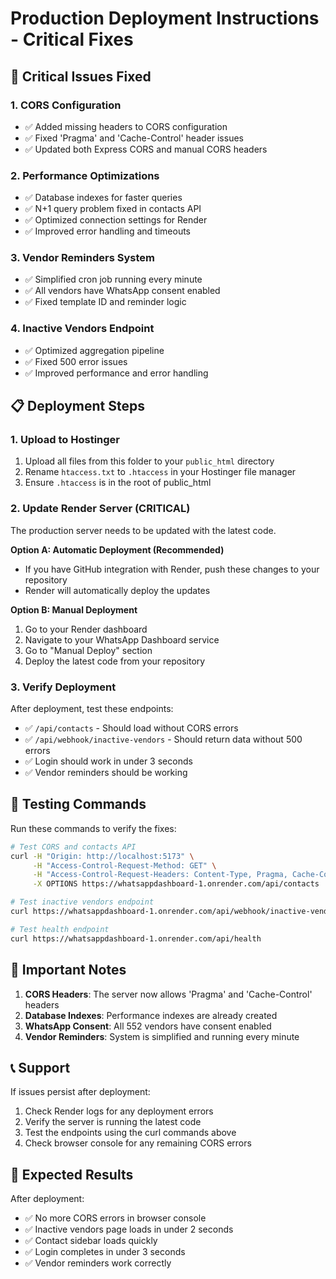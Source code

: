 # Production Deployment Instructions - Critical Fixes

## 🚨 Critical Issues Fixed

### 1. CORS Configuration
- ✅ Added missing headers to CORS configuration
- ✅ Fixed 'Pragma' and 'Cache-Control' header issues
- ✅ Updated both Express CORS and manual CORS headers

### 2. Performance Optimizations
- ✅ Database indexes for faster queries
- ✅ N+1 query problem fixed in contacts API
- ✅ Optimized connection settings for Render
- ✅ Improved error handling and timeouts

### 3. Vendor Reminders System
- ✅ Simplified cron job running every minute
- ✅ All vendors have WhatsApp consent enabled
- ✅ Fixed template ID and reminder logic

### 4. Inactive Vendors Endpoint
- ✅ Optimized aggregation pipeline
- ✅ Fixed 500 error issues
- ✅ Improved performance and error handling

## 📋 Deployment Steps

### 1. Upload to Hostinger
1. Upload all files from this folder to your `public_html` directory
2. Rename `htaccess.txt` to `.htaccess` in your Hostinger file manager
3. Ensure `.htaccess` is in the root of public_html

### 2. Update Render Server (CRITICAL)
The production server needs to be updated with the latest code.

**Option A: Automatic Deployment (Recommended)**
- If you have GitHub integration with Render, push these changes to your repository
- Render will automatically deploy the updates

**Option B: Manual Deployment**
1. Go to your Render dashboard
2. Navigate to your WhatsApp Dashboard service
3. Go to "Manual Deploy" section
4. Deploy the latest code from your repository

### 3. Verify Deployment
After deployment, test these endpoints:
- ✅ `/api/contacts` - Should load without CORS errors
- ✅ `/api/webhook/inactive-vendors` - Should return data without 500 errors
- ✅ Login should work in under 3 seconds
- ✅ Vendor reminders should be working

## 🔧 Testing Commands

Run these commands to verify the fixes:

```bash
# Test CORS and contacts API
curl -H "Origin: http://localhost:5173" \
     -H "Access-Control-Request-Method: GET" \
     -H "Access-Control-Request-Headers: Content-Type, Pragma, Cache-Control" \
     -X OPTIONS https://whatsappdashboard-1.onrender.com/api/contacts

# Test inactive vendors endpoint
curl https://whatsappdashboard-1.onrender.com/api/webhook/inactive-vendors?page=1&limit=10

# Test health endpoint
curl https://whatsappdashboard-1.onrender.com/api/health
```

## 🚨 Important Notes

1. **CORS Headers**: The server now allows 'Pragma' and 'Cache-Control' headers
2. **Database Indexes**: Performance indexes are already created
3. **WhatsApp Consent**: All 552 vendors have consent enabled
4. **Vendor Reminders**: System is simplified and running every minute

## 📞 Support

If issues persist after deployment:
1. Check Render logs for any deployment errors
2. Verify the server is running the latest code
3. Test the endpoints using the curl commands above
4. Check browser console for any remaining CORS errors

## 🎯 Expected Results

After deployment:
- ✅ No more CORS errors in browser console
- ✅ Inactive vendors page loads in under 2 seconds
- ✅ Contact sidebar loads quickly
- ✅ Login completes in under 3 seconds
- ✅ Vendor reminders work correctly

